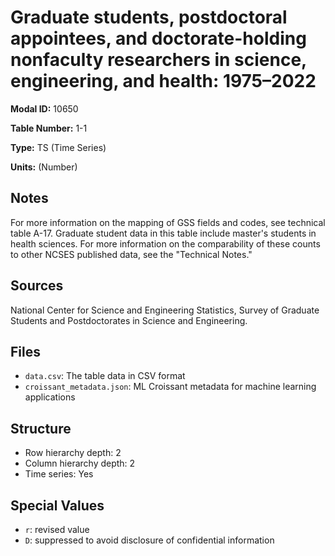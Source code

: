 # Graduate students, postdoctoral appointees, and doctorate-holding nonfaculty researchers in science, engineering, and health: 1975&#8211;2022

**Modal ID:** 10650

**Table Number:** 1-1

**Type:** TS (Time Series)

**Units:** (Number)

## Notes

For more information on the mapping of GSS fields and codes, see technical table A-17. Graduate student data in this table include master's students in health sciences. For more information on the comparability of these counts to other NCSES published data, see the "Technical Notes."

## Sources

National Center for Science and Engineering Statistics, Survey of Graduate Students and Postdoctorates in Science and Engineering.

## Files

- `data.csv`: The table data in CSV format
- `croissant_metadata.json`: ML Croissant metadata for machine learning applications

## Structure

- Row hierarchy depth: 2
- Column hierarchy depth: 2
- Time series: Yes

## Special Values

- `r`: revised value
- `D`: suppressed to avoid disclosure of confidential information
